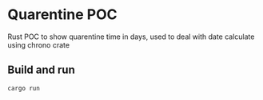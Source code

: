 # Quarentine POC

Rust POC to show quarentine time in days, used to deal with date calculate using chrono crate

## Build and run
```
cargo run
```